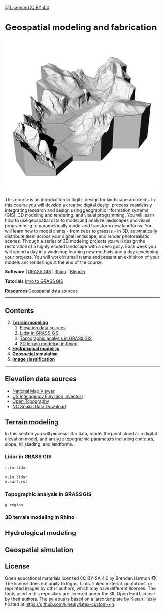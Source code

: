 [![License: CC BY 4.0](https://img.shields.io/badge/License-CC%20BY%204.0-lightgrey.svg)](https://creativecommons.org/licenses/by/4.0/)

# Geospatial modeling and fabrication

<p align="center"><img src="images/yosemite_sq.png" height="500"></p>

This course is an introduction to digital design for landscape architects.
In this course you will develop a creative digital design process
seamlessly integrating research and design
using geographic information systems (GIS),
3D modeling and rendering, and
visual programming.
You will learn how to use geospatial data
to model and analyze landscapes
and visual programming to
parametrically model and transform new landforms.
You will learn how to model plants - from trees to grasses - in 3D,
automatically distribute them across your digital landscape,
and render photorealistic scenes.
Through a series of 3D modeling projects you will
design the restoration of a highly eroded landscape with a deep gully.
Each week you will spend a day in a workshop
learning new methods
and a day developing your projects.
You will work in small teams and present an exhibition of your
models and renderings at the end of the course.

**Software** | [GRASS GIS](https://grass.osgeo.org) |
[Rhino](https://www.rhino3d.com/) |
[Blender](https://www.blender.org/)

**Tutorials** [Intro to GRASS GIS](http://ncsu-geoforall-lab.github.io/grass-intro-workshop/)

**Resources** [Geospatial data sources](geospatial-data-sources.md)

---
## Contents
2. [**Terrain modeling**](#terrain-modeling)
    1. [Elevation data sources](#elevation-data-sources)
    2. [Lidar in GRASS GIS](#lidar-in-grass-gis)
    3. [Topographic analysis in GRASS GIS](#topographic-analysis-in-grass-gis)
    4. [3D terrain modeling in Rhino](#3d-terrain-modeling-in-rhino)
2. [**Hydrological modeling**](#hydrological-modeling)
3. [**Geospatial simulation**](#geospatial-simulation)
3. [**Image classification**](#image-classification)
---


## Elevation data sources
* [National Map Viewer](http://nationalmap.gov/viewer.html)
* [US Interagency Elevation Inventory](https://coast.noaa.gov/inventory/)
* [Open Topography](http://www.opentopography.org/)
* [NC Spatial Data Download](https://sdd.nc.gov/sdd/)


## Terrain modeling
In this section you will process lidar data,
model the point cloud as a digital elevation model, and
analyze topographic parameters including
contours, slope, hillshading, and landforms.

### Lidar in GRASS GIS
```
r.in.lidar
```


```
v.in.lidar
v.surf.rst
```


### Topographic analysis in GRASS GIS
```
g.region
```

### 3D terrain modeling in Rhino

## Hydrological modeling

## Geospatial simulation

## License
Open educational materials licensed CC BY-SA 4.0 by Brendan Harmon :monkey_face:. The license does not apply to logos, fonts, linked material, quotations, or reprinted images by other authors, which may have different licenses. The fonts used in this repository are licensed under the SIL Open Font License by their authors. The syllabus is based on a latex template by Kieran Healy hosted at https://github.com/kjhealy/latex-custom-kjh.

